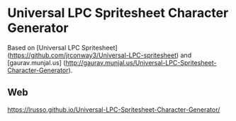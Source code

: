 Universal LPC Spritesheet Character Generator
=============================================

Based on [Universal LPC Spritesheet] (https://github.com/jrconway3/Universal-LPC-spritesheet) and [gaurav.munjal.us] (http://gaurav.munjal.us/Universal-LPC-Spritesheet-Character-Generator).

## Web

https://lrusso.github.io/Universal-LPC-Spritesheet-Character-Generator/
